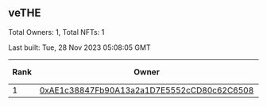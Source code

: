 ## veTHE

Total Owners: 1, Total NFTs: 1

Last built: Tue, 28 Nov 2023 05:08:05 GMT

| Rank | Owner | Voting Power | Influence | NFTs Id |
| --- | --- | --- | --- | --- |
  | 1 | [0xAE1c38847Fb90A13a2a1D7E5552cCD80c62C6508](https://debank.com/profile/0xAE1c38847Fb90A13a2a1D7E5552cCD80c62C6508?chain=bsc) | 2,908,545.541 | 3.31592% | 1 |